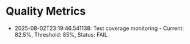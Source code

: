 # Quality Metrics

- 2025-08-02T23:19:46.541138: Test coverage monitoring - Current: 82.5%, Threshold: 85%, Status: FAIL
